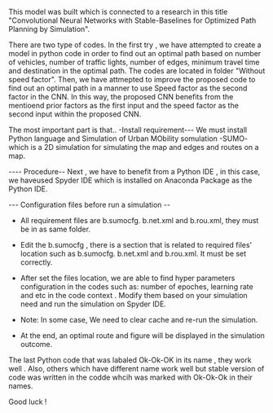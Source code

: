 This model was built which is connected to a research in this title "Convolutional Neural Networks with Stable-Baselines for Optimized Path Planning by Simulation".

There are two type of codes. In the first try , we  have attempted to create a model in  python code in order to find out an optimal path based on number of vehicles, number of traffic lights, number of edges,  minimum travel time and destination in the optimal path. The codes are located in folder "Without speed factor".  Then, we have attmepted to improve the proposed code to find out an optimal path in a manner to use Speed factor as the second factor in the CNN. In this way, the proposed CNN benefits from the mentioend prior factors as the first input and the speed factor as the second input  within the proposed CNN.

The most important part is that.. 
-Install requirement---
We  must install Python language and Simulation of Urban MObility somulation -SUMO- which is a 2D simulation for simulating the map and edges and routes on a map.

---- Procedure--
Next , we have to benefit from a Python IDE , in this case, we haveused Spyder IDE which is installed on Anaconda Package as the Python IDE.


--- Configuration files before run a simulation -- 

- All requirement files are b.sumocfg. b.net.xml and b.rou.xml, they must be  in  as same folder.

- Edit the b.sumocfg  , there is a section that is related to required files' location such as  b.sumocfg. b.net.xml and b.rou.xml. It must be set correctly.

- After set the files location, we are able to find hyper parameters configuration in the codes such as: number of epoches, learning rate and etc in the code context . Modify them based on your simulation need and run the simulation on Spyder IDE.

- Note: In some case, We need to clear cache and re-run the simulation.


- At the end, an optimal route and figure will be displayed in the simulation outcome.

The last Python code that was labaled Ok-Ok-OK in its name , they work well . Also, others which have different name work well but stable version of code was written in the codde whcih was marked with Ok-Ok-Ok in their names.

Good luck !
